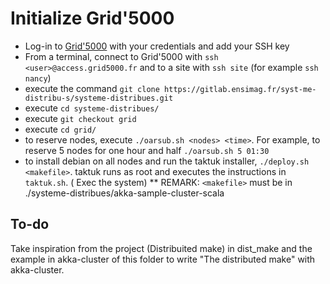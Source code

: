# Initialize Grid'5000

- Log-in to [Grid'5000](https://www.grid5000.fr/w/Grid5000:Home) with your credentials and add your SSH key
- From a terminal, connect to Grid'5000 with `ssh <user>@access.grid5000.fr` and to a site with `ssh site` (for example `ssh nancy`)
- execute the command `git clone https://gitlab.ensimag.fr/syst-me-distribu-s/systeme-distribues.git`
- execute `cd systeme-distribues/`
- execute `git checkout grid`
- execute `cd grid/`
- to reserve nodes, execute `./oarsub.sh <nodes> <time>`. For example, to reserve 5 nodes for one hour and half `./oarsub.sh 5 01:30`
- to install debian on all nodes and run the taktuk installer, `./deploy.sh <makefile>`. taktuk runs as root and executes the instructions in `taktuk.sh`. ( Exec the system)
** REMARK: `<makefile>` must be in ./systeme-distribues/akka-sample-cluster-scala

## To-do 
Take inspiration from the project (Distribuited make) in dist_make and the example in akka-cluster of this folder to write "The distributed make" with akka-cluster.
 
